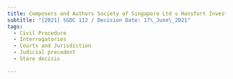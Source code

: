 ```yaml
---
title: Composers and Authors Society of Singapore Ltd v Hansfort Investment Pte Ltd
subtitle: "[2021] SGDC 112 / Decision Date: 17\_June\_2021"
tags:
  - Civil Procedure
  - Interrogatories
  - Courts and Jurisdiction
  - Judicial precedent
  - Stare decisis

---
```

